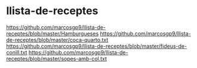 # llista-de-receptes

https://github.com/marcosgp9/llista-de-receptes/blob/master/Hamburgueses
https://github.com/marcosgp9/llista-de-receptes/blob/master/coca-quarto.txt
https://github.com/marcosgp9/llista-de-receptes/blob/master/fideus-de-conill.txt
https://github.com/marcosgp9/llista-de-receptes/blob/master/sopes-amb-col.txt
